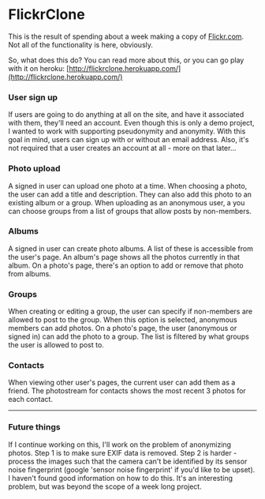 FlickrClone
======

This is the result of spending about a week making a copy of [Flickr.com](http://www.flickr.com). Not all of the functionality is here, obviously.

So, what does this do? You can read more about this, or you can go play with it on heroku: [http://flickrclone.herokuapp.com/](http://flickrclone.herokuapp.com/)

### User sign up

If users are going to do anything at all on the site, and have it associated with them, they'll need an account. Even though this is only a demo project, I wanted to work with supporting pseudonymity and anonymity. With this goal in mind, users can sign up with or without an email address. Also, it's not required that a user creates an account at all - more on that later...

### Photo upload

A signed in user can upload one photo at a time. When choosing a photo, the user can add a title and description. They can also add this photo to an existing album or a group. When uploading as an anonymous user, a you can choose groups from a list of groups that allow posts by non-members.

### Albums

A signed in user can create photo albums. A list of these is accessible from the user's page. An album's page shows all the photos currently in that album. On a photo's page, there's an option to add or remove that photo from albums.

### Groups

When creating or editing a group, the user can specify if non-members are allowed to post to the group. When this option is selected, anonymous members can add photos. On a photo's page, the user (anonymous or signed in) can add the photo to a group. The list is filtered by what groups the user is allowed to post to.

### Contacts

When viewing other user's pages, the current user can add them as a friend. The photostream for contacts shows the most recent 3 photos for each contact.

---

### Future things

If I continue working on this, I'll work on the problem of anonymizing photos. Step 1 is to make sure EXIF data is removed. Step 2 is harder - process the images such that the camera can't be identified by its sensor noise fingerprint (google 'sensor noise fingerprint' if you'd like to be upset). I haven't found good information on how to do this. It's an interesting problem, but was beyond the scope of a week long project.
